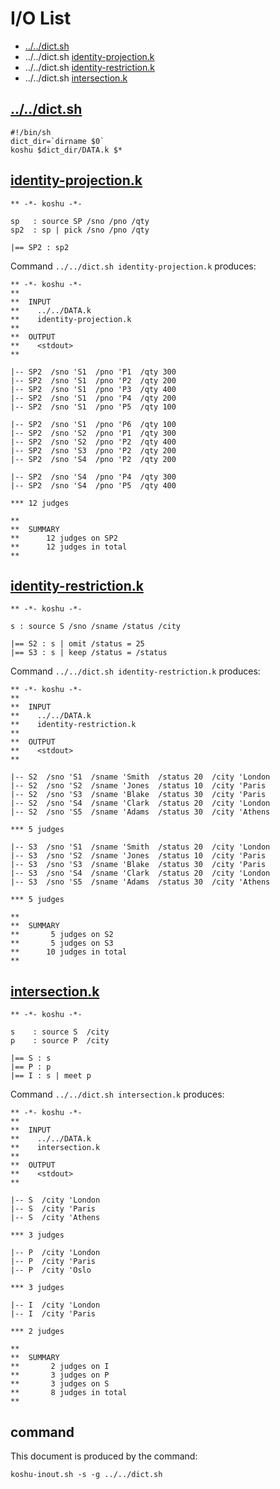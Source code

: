 # I/O List

- [../../dict.sh](#dictsh)
- ../../dict.sh [identity-projection.k](#identity-projectionk)
- ../../dict.sh [identity-restriction.k](#identity-restrictionk)
- ../../dict.sh [intersection.k](#intersectionk)



## [../../dict.sh](../../dict.sh)

```
#!/bin/sh
dict_dir=`dirname $0`
koshu $dict_dir/DATA.k $*
```



## [identity-projection.k](identity-projection.k)

```
** -*- koshu -*-

sp   : source SP /sno /pno /qty
sp2  : sp | pick /sno /pno /qty

|== SP2 : sp2

```

Command `../../dict.sh identity-projection.k` produces:

```
** -*- koshu -*-
**
**  INPUT
**    ../../DATA.k
**    identity-projection.k
**
**  OUTPUT
**    <stdout>
**

|-- SP2  /sno 'S1  /pno 'P1  /qty 300
|-- SP2  /sno 'S1  /pno 'P2  /qty 200
|-- SP2  /sno 'S1  /pno 'P3  /qty 400
|-- SP2  /sno 'S1  /pno 'P4  /qty 200
|-- SP2  /sno 'S1  /pno 'P5  /qty 100

|-- SP2  /sno 'S1  /pno 'P6  /qty 100
|-- SP2  /sno 'S2  /pno 'P1  /qty 300
|-- SP2  /sno 'S2  /pno 'P2  /qty 400
|-- SP2  /sno 'S3  /pno 'P2  /qty 200
|-- SP2  /sno 'S4  /pno 'P2  /qty 200

|-- SP2  /sno 'S4  /pno 'P4  /qty 300
|-- SP2  /sno 'S4  /pno 'P5  /qty 400

*** 12 judges

**
**  SUMMARY
**      12 judges on SP2
**      12 judges in total
**
```



## [identity-restriction.k](identity-restriction.k)

```
** -*- koshu -*-

s : source S /sno /sname /status /city

|== S2 : s | omit /status = 25
|== S3 : s | keep /status = /status

```

Command `../../dict.sh identity-restriction.k` produces:

```
** -*- koshu -*-
**
**  INPUT
**    ../../DATA.k
**    identity-restriction.k
**
**  OUTPUT
**    <stdout>
**

|-- S2  /sno 'S1  /sname 'Smith  /status 20  /city 'London
|-- S2  /sno 'S2  /sname 'Jones  /status 10  /city 'Paris
|-- S2  /sno 'S3  /sname 'Blake  /status 30  /city 'Paris
|-- S2  /sno 'S4  /sname 'Clark  /status 20  /city 'London
|-- S2  /sno 'S5  /sname 'Adams  /status 30  /city 'Athens

*** 5 judges

|-- S3  /sno 'S1  /sname 'Smith  /status 20  /city 'London
|-- S3  /sno 'S2  /sname 'Jones  /status 10  /city 'Paris
|-- S3  /sno 'S3  /sname 'Blake  /status 30  /city 'Paris
|-- S3  /sno 'S4  /sname 'Clark  /status 20  /city 'London
|-- S3  /sno 'S5  /sname 'Adams  /status 30  /city 'Athens

*** 5 judges

**
**  SUMMARY
**       5 judges on S2
**       5 judges on S3
**      10 judges in total
**
```



## [intersection.k](intersection.k)

```
** -*- koshu -*-

s    : source S  /city
p    : source P  /city

|== S : s
|== P : p
|== I : s | meet p

```

Command `../../dict.sh intersection.k` produces:

```
** -*- koshu -*-
**
**  INPUT
**    ../../DATA.k
**    intersection.k
**
**  OUTPUT
**    <stdout>
**

|-- S  /city 'London
|-- S  /city 'Paris
|-- S  /city 'Athens

*** 3 judges

|-- P  /city 'London
|-- P  /city 'Paris
|-- P  /city 'Oslo

*** 3 judges

|-- I  /city 'London
|-- I  /city 'Paris

*** 2 judges

**
**  SUMMARY
**       2 judges on I
**       3 judges on P
**       3 judges on S
**       8 judges in total
**
```



## command

This document is produced by the command:

```
koshu-inout.sh -s -g ../../dict.sh
```
